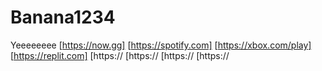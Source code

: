 # Banana1234
Yeeeeeeee
[https://now.gg]
[https://spotify.com]
[https://xbox.com/play]
[https://replit.com]
[https://
[https://
[https://
[https://

